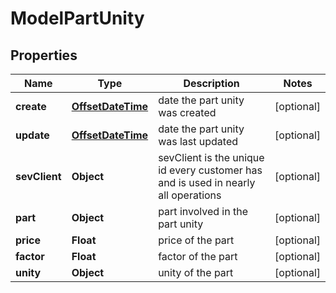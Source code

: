 # ModelPartUnity

## Properties
Name | Type | Description | Notes
------------ | ------------- | ------------- | -------------
**create** | [**OffsetDateTime**](OffsetDateTime.md) | date the part unity was created |  [optional]
**update** | [**OffsetDateTime**](OffsetDateTime.md) | date the part unity was last updated |  [optional]
**sevClient** | **Object** | sevClient is the unique id every customer has and is used in nearly all operations |  [optional]
**part** | **Object** | part involved in the part unity |  [optional]
**price** | **Float** | price of the part |  [optional]
**factor** | **Float** | factor of the part |  [optional]
**unity** | **Object** | unity of the part |  [optional]
